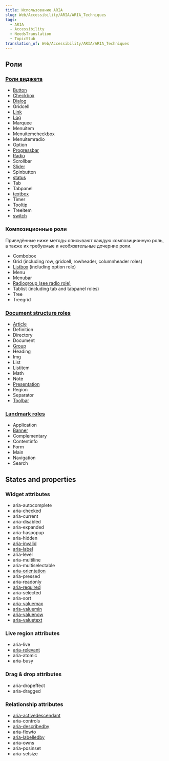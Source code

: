 ```yaml
---
title: Использование ARIA
slug: Web/Accessibility/ARIA/ARIA_Techniques
tags:
  - ARIA
  - Accessibility
  - NeedsTranslation
  - TopicStub
translation_of: Web/Accessibility/ARIA/ARIA_Techniques
---
```


## Роли

### [Роли виджета](/ru/docs/Web/Accessibility/ARIA/ARIA_Techniques/Using_the_switch_role)

- [Button](/en/Accessibility/ARIA/ARIA_Techniques/Using_the_button_role)
- [Checkbox](/en/Accessibility/ARIA/ARIA_Techniques/Using_the_checkbox_role)
- [Dialog](/en/Accessibility/ARIA/ARIA_Techniques/Using_the_dialog_role)
- Gridcell
- [Link](/en/Accessibility/ARIA/ARIA_Techniques/Using_the_link_role)
- [Log](/en/Accessibility/ARIA/ARIA_Techniques/Using_the_log_role)
- Marquee
- Menuitem
- Menuitemcheckbox
- Menuitemradio
- Option
- [Progressbar](/en/Accessibility/ARIA/ARIA_Techniques/Using_the_progressbar_role)
- [Radio](/en/Accessibility/ARIA/ARIA_Techniques/Using_the_radio_role)
- Scrollbar
- [Slider](/en/Accessibility/ARIA/ARIA_Techniques/Using_the_slider_role)
- Spinbutton
- [status](/en/Accessibility/ARIA/ARIA_Techniques/Using_the_status_role)
- Tab
- Tabpanel
- [textbox](/en/Accessibility/ARIA/ARIA_Techniques/Using_the_textbox_role)
- Timer
- Tooltip
- Treeitem
- [switch](/ru/docs/Web/Accessibility/ARIA/ARIA_Techniques/Using_the_switch_role)

### Композиционные роли

Приведённые ниже методы описывают каждую композиционную роль, а также их требуемые и необязательные дочерние роли.

- Combobox
- Grid (including row, gridcell, rowheader, columnheader roles)
- [Listbox](/en/Accessibility/ARIA/ARIA_Techniques/Using_the_listbox_role) (including option role)
- Menu
- Menubar
- [Radiogroup (see radio role)](/en/Accessibility/ARIA/ARIA_Techniques/Using_the_radio_role)
- Tablist (including tab and tabpanel roles)
- Tree
- Treegrid

### [Document structure roles](https://www.w3.org/TR/wai-aria/roles#document_structure_roles)

- [Article](/en/Accessibility/ARIA/ARIA_Techniques/Using_the_article_role)
- Definition
- Directory
- Document
- [Group](/en/Accessibility/ARIA/ARIA_Techniques/Using_the_group_role)
- Heading
- Img
- List
- Listitem
- Math
- Note
- [Presentation](/en/Accessibility/ARIA/ARIA_Techniques/Using_the_presentation_role)
- Region
- Separator
- [Toolbar](/en/Accessibility/ARIA/ARIA_Techniques/Using_the_toolbar_role)

### [Landmark roles](https://www.w3.org/TR/wai-aria/roles#landmark_roles)

- Application
- [Banner](/en/Accessibility/ARIA/ARIA_Techniques/Using_the_banner_role)
- Complementary
- Contentinfo
- Form
- Main
- Navigation
- Search

## States and properties

### Widget attributes

- aria-autocomplete
- aria-checked
- aria-current
- aria-disabled
- aria-expanded
- aria-haspopup
- aria-hidden
- [aria-invalid](/en/Accessibility/ARIA/ARIA_Techniques/Using_the_aria-invalid_attribute)
- [aria-label](/en/Accessibility/ARIA/ARIA_Techniques/Using_the_aria-label_attribute)
- aria-level
- aria-multiline
- aria-multiselectable
- [aria-orientation](/en/Accessibility/ARIA/ARIA_Techniques/Using_the_aria-orientation_attribute)
- aria-pressed
- aria-readonly
- [aria-required](/en/Accessibility/ARIA/ARIA_Techniques/Using_the_aria-required_attribute)
- aria-selected
- aria-sort
- [aria-valuemax](/en/Accessibility/ARIA/ARIA_Techniques/Using_the_aria-valuemax_attribute)
- [aria-valuemin](/en/Accessibility/ARIA/ARIA_Techniques/Using_the_aria-valuemin_attribute)
- [aria-valuenow](/en/Accessibility/ARIA/ARIA_Techniques/Using_the_aria-valuenow_attribute)
- [aria-valuetext](/en/Accessibility/ARIA/ARIA_Techniques/Using_the_aria-valuetext_attribute)

### Live region attributes

- aria-live
- [aria-relevant](/en/Accessibility/ARIA/ARIA_Techniques/Using_the_aria-relevant_attribute)
- aria-atomic
- aria-busy

### Drag & drop attributes

- aria-dropeffect
- aria-dragged

### Relationship attributes

- [aria-activedescendant](/en/Accessibility/ARIA/ARIA_Techniques/Using_the_aria-activedescendant_attribute)
- aria-controls
- [aria-describedby](/en/Accessibility/ARIA/ARIA_Techniques/Using_the_aria-describedby_attribute)
- aria-flowto
- [aria-labelledby](/en/Accessibility/ARIA/ARIA_Techniques/Using_the_aria-labelledby_attribute)
- aria-owns
- aria-posinset
- aria-setsize
